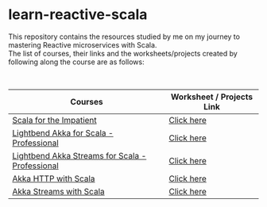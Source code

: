 # learn-reactive-scala
This repository contains the resources studied by me on my journey to mastering Reactive microservices with Scala.  
The list of courses, their links and the worksheets/projects created by following along the course are as
 follows:  
 
 <br>

**Courses** | **Worksheet / Projects Link**
--- | ---
[Scala for the Impatient][1]  | [Click here][2]
[Lightbend Akka for Scala - Professional][3] | [Click here][4]
[Lightbend Akka Streams for Scala - Professional][5] | [Click here][6]
[Akka HTTP with Scala][7] | [Click here][8]
[Akka Streams with Scala][9] | [Click here][10]






[1]: https://learning.oreilly.com/videos/scala-for-the/9780134510613
[2]: https://github.com/nitikagarw/mastering-scala/tree/master/Scala-For-The-Impatient
[3]: https://academy.lightbend.com/courses/course-v1:lightbend+LAS-P+v1/about
[4]: https://github.com/nitikagarw/learn-reactive-scala/tree/master/LAS-P-lightbend-akka-for-scala-professional-v1
[5]: https://academy.lightbend.com/courses/course-v1:lightbend+LTS-P+v1/about
[6]: https://github.com/nitikagarw/learn-reactive-scala/tree/master/LTS-P-lightbend-akka-streams-for-scala-professional-v1
[7]: https://www.udemy.com/course/akka-http/
[8]: https://github.com/nitikagarw/learn-reactive-scala/tree/master/akka-http-start
[9]: https://www.udemy.com/course/akka-streams/
[10]: https://github.com/nitikagarw/learn-reactive-scala/tree/master/akka-streams

